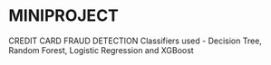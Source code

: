 # MINIPROJECT
CREDIT CARD FRAUD DETECTION
Classifiers used - Decision Tree, Random Forest, Logistic Regression and XGBoost

